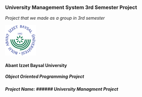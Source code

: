 ### University Management System 3rd Semester Project
_Project that we made as a group in 3rd semester_

![](https://github.com/ilyascant/University-Management-System-3rd-Semester-Project/blob/main/View/baibu.png)

#### Abant Izzet Baysal University
##### Object Oriented Programming Project

##### Project Name: ###### University Managment Project

